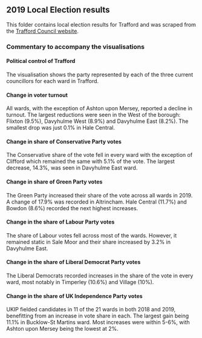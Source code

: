 ## 2019 Local Election results
This folder contains local election results for Trafford and was scraped from the [Trafford Council website](https://www.trafford.gov.uk/about-your-council/elections/Local-Election-2019-Results.aspx).

### Commentary to accompany the visualisations

#### Political control of Trafford
The visualisation shows the party represented by each of the three current councillors for each ward in Trafford.

#### Change in voter turnout
All wards, with the exception of Ashton upon Mersey, reported a decline in turnout. The largest reductions were seen in the West of the borough: Flixton (9.5%), Davyhulme West (8.9%) and Davyhulme East (8.2%). The smallest drop was just 0.1% in Hale Central.

#### Change in share of Conservative Party votes
The Conservative share of the vote fell in every ward with the exception of Clifford which remained the same with 5.1% of the vote. The largest decrease, 14.3%, was seen in Davyhulme East ward.

#### Change in share of Green Party votes
The Green Party increased their share of the vote across all wards in 2019. A change of 17.9% was recorded in Altrincham. Hale Central (11.7%) and Bowdon (8.6%) recorded the next highest increases.

#### Change in the share of Labour Party votes
The share of Labour votes fell across most of the wards. However, it remained static in Sale Moor and their share increased by 3.2% in Davyhulme East.

#### Change in the share of Liberal Democrat Party votes
The Liberal Democrats recorded increases in the share of the vote in every ward, most notably in Timperley (10.6%) and Village (10%).

#### Change in the share of UK Independence Party votes
UKIP fielded candidates in 11 of the 21 wards in both 2018 and 2019, benefitting from an increase in vote share in each. The largest gain being 11.1% in Bucklow-St Martins ward. Most increases were within 5-6%, with Ashton upon Mersey being the lowest at 2%.
